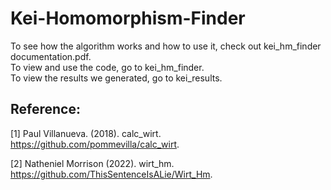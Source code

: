 # Kei-Homomorphism-Finder

To see how the algorithm works and how to use it, check out kei_hm_finder documentation.pdf.  
To view and use the code, go to kei_hm_finder.  
To view the results we generated, go to kei_results.  

## Reference: 
<a id="1">[1]</a> 
Paul Villanueva. (2018). 
calc_wirt. 
https://github.com/pommevilla/calc_wirt.  

<a id="2">[2]</a> 
Natheniel Morrison (2022). 
wirt_hm. 
https://github.com/ThisSentenceIsALie/Wirt_Hm.  
